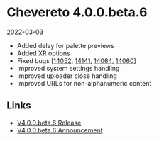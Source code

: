 # Chevereto 4.0.0.beta.6

2022-03-03

- Added delay for palette previews
- Added XR options
- Fixed bugs [[14052](https://chevereto.com/community/threads/14052), [14141](https://chevereto.com/community/threads/14141), [14064](https://chevereto.com/community/threads/14064), [14060](https://chevereto.com/community/threads/14060)]
- Improved system settings handling
- Improved uploader close handling
- Improved URLs for non-alphanumeric content

## Links

- [V4.0.0.beta.6 Release](https://chevereto.com/community/threads/chevereto-v4-0-0-beta-6.14150/)
- [V4.0.0.beta.6 Announcement](https://chevereto.com/community/threads/chevereto-v4-0-0-beta-6.14081/)
